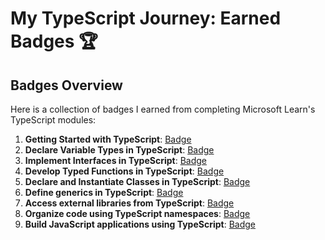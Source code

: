 # My TypeScript Journey: Earned Badges 🏆

## Badges Overview

Here is a collection of badges I earned from completing Microsoft Learn's TypeScript modules:

1. **Getting Started with TypeScript**: [Badge](https://learn.microsoft.com/api/achievements/share/en-us/NatUsik6/J6ERMY6T?sharingId=8F8A4A81D6E590C7)
2. **Declare Variable Types in TypeScript**: [Badge](https://learn.microsoft.com/api/achievements/share/en-us/NatUsik6/WACDUHAN?sharingId=8F8A4A81D6E590C7)
3. **Implement Interfaces in TypeScript**: [Badge](https://learn.microsoft.com/api/achievements/share/en-us/NatUsik6/24XU5NGV?sharingId=8F8A4A81D6E590C7)
4. **Develop Typed Functions in TypeScript**: [Badge](https://learn.microsoft.com/api/achievements/share/en-us/NatUsik6/HYGBKA48?sharingId=8F8A4A81D6E590C7)
5. **Declare and Instantiate Classes in TypeScript**: [Badge](https://learn.microsoft.com/api/achievements/share/en-us/NatUsik6/8R6S3XAW?sharingId=8F8A4A81D6E590C7)
6. **Define generics in TypeScript**: [Badge](https://learn.microsoft.com/api/achievements/share/en-us/NatUsik6/HYGSRCD8?sharingId=8F8A4A81D6E590C7)
7. **Access external libraries from TypeScript**: [Badge](https://learn.microsoft.com/api/achievements/share/en-us/NatUsik6/PTZAEFC4?sharingId=8F8A4A81D6E590C7)
8. **Organize code using TypeScript namespaces**: [Badge](https://learn.microsoft.com/api/achievements/share/en-us/NatUsik6/PTZ7BT24?sharingId=8F8A4A81D6E590C7)
9. **Build JavaScript applications using TypeScript**: [Badge](https://learn.microsoft.com/api/achievements/share/en-us/NatUsik6/AQW82QF7?sharingId=8F8A4A81D6E590C7)